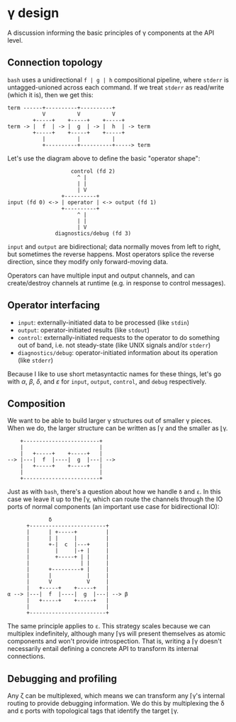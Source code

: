# γ design
A discussion informing the basic principles of γ components at the API level.


## Connection topology
`bash` uses a unidirectional `f | g | h` compositional pipeline, where `stderr` is untagged-unioned across each command. If we treat `stderr` as read/write (which it is), then we get this:

```
term ------+----------+----------+
           V          V          V
        +-----+    +-----+    +-----+
term -> |  f  | -> |  g  | -> |  h  | -> term
        +-----+    +-----+    +-----+
           |          |          |
           +----------+----------+-----> term
```

Let's use the diagram above to define the basic "operator shape":

```
                    control (fd 2)
                      ^ |
                      | |
                      | V
                 +----------+
input (fd 0) <-> | operator | <-> output (fd 1)
                 +----------+
                      ^ |
                      | |
                      | V
               diagnostics/debug (fd 3)
```

`input` and `output` are bidirectional; data normally moves from left to right, but sometimes the reverse happens. Most operators splice the reverse direction, since they modify only forward-moving data.

Operators can have multiple input and output channels, and can create/destroy channels at runtime (e.g. in response to control messages).


## Operator interfacing
+ `input`: externally-initiated data to be processed (like `stdin`)
+ `output`: operator-initiated results (like `stdout`)
+ `control`: externally-initiated requests to the operator to do something out of band, i.e. not steady-state (like UNIX signals and/or `stderr`)
+ `diagnostics/debug`: operator-initiated information about its operation (like `stderr`)

Because I like to use short metasyntactic names for these things, let's go with _α_, _β_, _δ_, and _ε_ for `input`, `output`, `control`, and `debug` respectively.


## Composition
We want to be able to build larger γ structures out of smaller γ pieces. When we do, the larger structure can be written as ⌈γ and the smaller as ⌊γ.

```
    +------------------------+
    |                        |
    |   +-----+    +-----+   |
--> |---|  f  |----|  g  |---| -->
    |   +-----+    +-----+   |
    |                        |
    +------------------------+
```

Just as with `bash`, there's a question about how we handle `δ` and `ε`. In this case we leave it up to the ⌈γ, which can route the channels through the IO ports of normal components (an important use case for bidirectional IO):

```
             δ
      +------------------------+
      |      | +-----+         |
      |      | |     |         |
      |      +-|  c  |---+     |
      |        |     |-+ |     |
      |        +-----+ | |     |
      |                | |     |
      |      +---------+ |     |
      |      |           |     |
      |      V           V     |
      |   +-----+    +-----+   |
α --> |---|  f  |----|  g  |---| --> β
      |   +-----+    +-----+   |
      |                        |
      +------------------------+
```

The same principle applies to `ε`. This strategy scales because we can multiplex indefinitely, although many ⌈γs will present themselves as atomic components and won't provide introspection. That is, writing a ⌈γ doesn't necessarily entail defining a concrete API to transform its internal connections.


## Debugging and profiling
Any ζ can be multiplexed, which means we can transform any ⌈γ's internal routing to provide debugging information. We do this by multiplexing the δ and ε ports with topological tags that identify the target ⌊γ.
